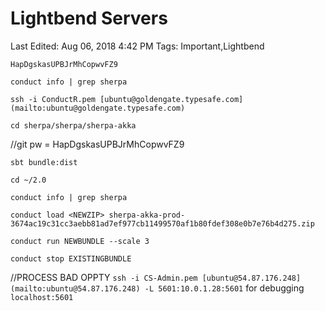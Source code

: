 # Lightbend Servers

Last Edited: Aug 06, 2018 4:42 PM
Tags: Important,Lightbend

`HapDgskasUPBJrMhCopwvFZ9`

`conduct info | grep sherpa`

`ssh -i ConductR.pem [ubuntu@goldengate.typesafe.com](mailto:ubuntu@goldengate.typesafe.com)`


`cd sherpa/sherpa/sherpa-akka`


//git pw = HapDgskasUPBJrMhCopwvFZ9


`sbt bundle:dist`


`cd ~/2.0`


`conduct info | grep sherpa`


`conduct load <NEWZIP> sherpa-akka-prod-3674ac19c31cc3aebb81ad7ef977cb11499570af1b80fdef308e0b7e76b4d275.zip`


`conduct run NEWBUNDLE --scale 3`


`conduct stop EXISTINGBUNDLE`


//PROCESS BAD OPPTY
`ssh -i CS-Admin.pem [ubuntu@54.87.176.248](mailto:ubuntu@54.87.176.248) -L 5601:10.0.1.28:5601` for debugging
`localhost:5601`
